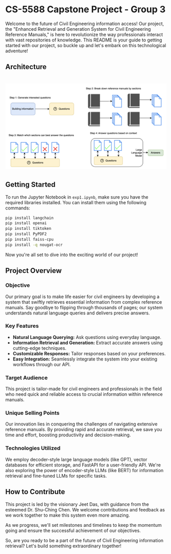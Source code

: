 # CS-5588 Capstone Project - Group 3

Welcome to the future of Civil Engineering information access! Our project, the "Enhanced Retrieval and Generation System for Civil Engineering Reference Manuals," is here to revolutionize the way professionals interact with vast repositories of knowledge. This README is your guide to getting started with our project, so buckle up and let's embark on this technological adventure!

## Architecture

# <img src="methodology.png" alt="architecture" width="1000">

## Getting Started

To run the Jupyter Notebook in `exp1.ipynb`, make sure you have the required libraries installed. You can install them using the following commands:

```bash
pip install langchain
pip install openai
pip install tiktoken
pip install PyPDF2
pip install faiss-cpu
pip install -q nougat-ocr
```

Now you're all set to dive into the exciting world of our project!

## Project Overview

### Objective

Our primary goal is to make life easier for civil engineers by developing a system that swiftly retrieves essential information from complex reference manuals. Say goodbye to flipping through thousands of pages; our system understands natural language queries and delivers precise answers.

### Key Features

- **Natural Language Querying:** Ask questions using everyday language.
- **Information Retrieval and Generation:** Extract accurate answers using cutting-edge techniques.
- **Customizable Responses:** Tailor responses based on your preferences.
- **Easy Integration:** Seamlessly integrate the system into your existing workflows through our API.

### Target Audience

This project is tailor-made for civil engineers and professionals in the field who need quick and reliable access to crucial information within reference manuals.

### Unique Selling Points

Our innovation lies in conquering the challenges of navigating extensive reference manuals. By providing rapid and accurate retrieval, we save you time and effort, boosting productivity and decision-making.

### Technologies Utilized

We employ decoder-style large language models (like GPT), vector databases for efficient storage, and FastAPI for a user-friendly API. We're also exploring the power of encoder-style LLMs (like BERT) for information retrieval and fine-tuned LLMs for specific tasks.

## How to Contribute

This project is led by the visionary Jeet Das, with guidance from the esteemed Dr. Shu-Ching Chen. We welcome contributions and feedback as we work together to make this system even more amazing.

As we progress, we'll set milestones and timelines to keep the momentum going and ensure the successful achievement of our objectives.

So, are you ready to be a part of the future of Civil Engineering information retrieval? Let's build something extraordinary together!
